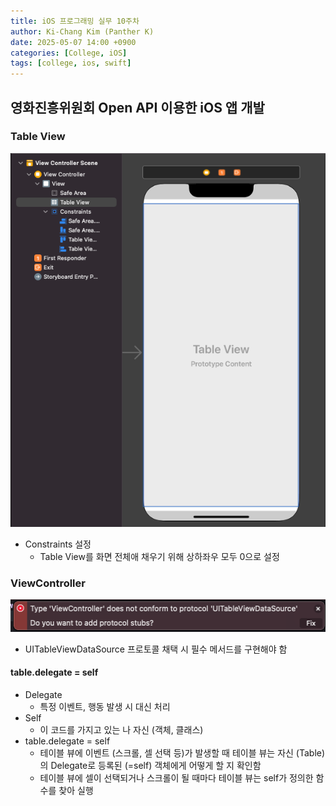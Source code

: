 ```yaml
---
title: iOS 프로그래밍 실무 10주차
author: Ki-Chang Kim (Panther K)
date: 2025-05-07 14:00 +0900
categories: [College, iOS]
tags: [college, ios, swift]
---
```


## 영화진흥위원회 Open API 이용한 iOS 앱 개발

### Table View

![week10-1](/assets/img/post/25-05-07/1.png)

- Constraints 설정
  - Table View를 화면 전체애 채우기 위해 상하좌우 모두 0으로 설정

### ViewController

![week10-2](/assets/img/post/25-05-07/2.png)

- UITableViewDataSource 프로토콜 채택 시 필수 메서드를 구현해야 함

#### table.delegate = self

- Delegate
  - 특정 이벤트, 행동 발생 시 대신 처리
- Self
  - 이 코드를 가지고 있는 나 자신 (객체, 클래스)
- table.delegate = self
  - 테이블 뷰에 이벤트 (스크롤, 셀 선택 등)가 발생할 때 테이블 뷰는 자신 (Table)의 Delegate로 등록된 (=self) 객체에게 어떻게 할 지 확인함
  - 테이블 뷰에 셀이 선택되거나 스크롤이 될 때마다 테이블 뷰는 self가 정의한 함수를 찾아 실행
